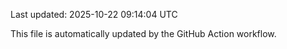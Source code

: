 Last updated: 2025-10-22 09:14:04 UTC

This file is automatically updated by the GitHub Action workflow.

